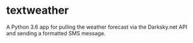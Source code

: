 # textweather

A Python 3.6 app for pulling the weather forecast via the Darksky.net API and sending a formatted SMS message.
